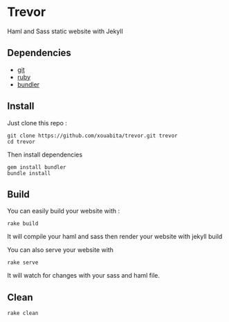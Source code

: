 Trevor
======

Haml and Sass static website with Jekyll

## Dependencies

- [git][1]
- [ruby][2]
- [bundler][3]

## Install

Just clone this repo :

	git clone https://github.com/xouabita/trevor.git trevor
	cd trevor

Then install dependencies

	gem install bundler
	bundle install

## Build

You can easily build your website with :

	rake build

It will compile your haml and sass then render your website with jekyll build

You can also serve your website with

	rake serve

It will watch for changes with your sass and haml file.

## Clean
  
    rake clean

[1]: http://git-scm.com/
[2]: https://www.ruby-lang.org/
[3]: http://bundler.io/